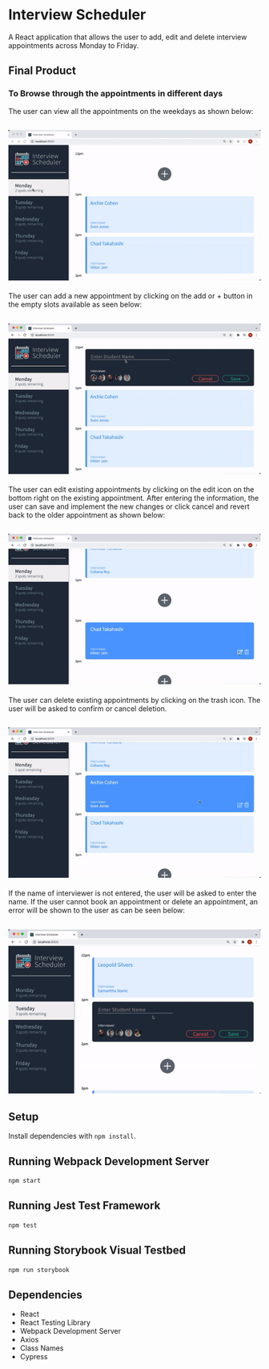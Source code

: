 # Interview Scheduler

A React application that allows the user to add, edit and delete interview appointments across Monday to Friday.

## Final Product

### To Browse through the appointments in different days

The user can view all the appointments on the weekdays as shown below:

## ![Browse appointment](./docs/switchInterview.gif)

The user can add a new appointment by clicking on the add or + button in the empty slots available as seen below:

## ![Save new appointment](./docs/addInterview.gif)

The user can edit existing appointments by clicking on the edit icon on the bottom right on the existing appointment. After entering the information, the user can save and implement the new changes or click cancel and revert back to the older appointment as shown below:

## ![Edit existing appointment](./docs/editInterview.gif)

The user can delete existing appointments by clicking on the trash icon. The user will be asked to confirm or cancel deletion.

## ![Delete existing appointment](./docs/deleteInterview.gif)

If the name of interviewer is not entered, the user will be asked to enter the name. If the user cannot book an appointment or delete an appointment, an error will be shown to the user as can be seen below:

## ![Error handling](./docs/error.gif)

## Setup

Install dependencies with `npm install`.

## Running Webpack Development Server

```sh
npm start
```

## Running Jest Test Framework

```sh
npm test
```

## Running Storybook Visual Testbed

```sh
npm run storybook
```

## Dependencies

- React
- React Testing Library
- Webpack Development Server
- Axios
- Class Names
- Cypress
